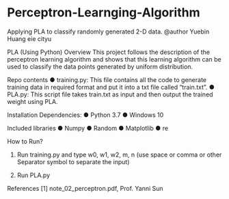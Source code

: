 # Perceptron-Learnging-Algorithm
Applying PLA to classify randomly generated 2-D data. 
@author Yuebin Huang eie cityu

PLA (Using Python)
Overview
This project follows the description of the perceptron learning algorithm and shows that this learning algorithm can be used to classify the data points generated by uniform distribution.

Repo contents
●	training.py: This file contains all the code to generate training data in required format and put it into a txt file called “train.txt”.
●	PLA.py: This script file takes train.txt as input and then output the trained weight using PLA.

Installation Dependencies:
●	Python 3.7
●	Windows 10

Included libraries
●	Numpy
●	Random
●	Matplotlib
●	re

How to Run?
1.	Run training.py and type w0, w1, w2, m, n (use space or comma or other Separator symbol to separate the input)

2.	Run PLA.py

References
[1] note_02_perceptron.pdf, Prof. Yanni Sun
